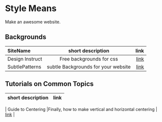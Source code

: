 Style Means
===========

Make an awesome website.


## Backgrounds
| SiteName | short description | link |
| :--- | :---: | ---: |
| Design Instruct | Free backgrounds for css | [link](http://designinstruct.com/category/free-resources/) |
| SubtlePatterns | subtle Backgrounds for your website | [link](http://subtlepatterns.com/)|


## Tutorials on Common Topics
| short description | link |
| :--- | ---: |

| Guide to Centering |Finally, how to make vertical and horizontal centering | [link](http://coding.smashingmagazine.com/2013/08/09/absolute-horizontal-vertical-centering-css/) |
